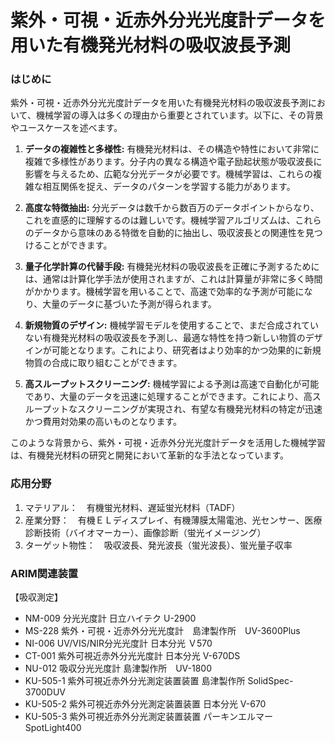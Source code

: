 # 紫外・可視・近赤外分光光度計データを用いた有機発光材料の吸収波長予測

### はじめに
紫外・可視・近赤外分光光度計データを用いた有機発光材料の吸収波長予測において、機械学習の導入は多くの理由から重要とされています。以下に、その背景やユースケースを述べます。

1. **データの複雑性と多様性:**
   有機発光材料は、その構造や特性において非常に複雑で多様性があります。分子内の異なる構造や電子励起状態が吸収波長に影響を与えるため、広範な分光データが必要です。機械学習は、これらの複雑な相互関係を捉え、データのパターンを学習する能力があります。

2. **高度な特徴抽出:**
   分光データは数千から数百万のデータポイントからなり、これを直感的に理解するのは難しいです。機械学習アルゴリズムは、これらのデータから意味のある特徴を自動的に抽出し、吸収波長との関連性を見つけることができます。

3. **量子化学計算の代替手段:**
   有機発光材料の吸収波長を正確に予測するためには、通常は計算化学手法が使用されますが、これは計算量が非常に多く時間がかかります。機械学習を用いることで、高速で効率的な予測が可能になり、大量のデータに基づいた予測が得られます。

4. **新規物質のデザイン:**
   機械学習モデルを使用することで、まだ合成されていない有機発光材料の吸収波長を予測し、最適な特性を持つ新しい物質のデザインが可能となります。これにより、研究者はより効率的かつ効果的に新規物質の合成に取り組むことができます。

5. **高スループットスクリーニング:**
   機械学習による予測は高速で自動化が可能であり、大量のデータを迅速に処理することができます。これにより、高スループットなスクリーニングが実現され、有望な有機発光材料の特定が迅速かつ費用対効果の高いものとなります。

このような背景から、紫外・可視・近赤外分光光度計データを活用した機械学習は、有機発光材料の研究と開発において革新的な手法となっています。

### 応用分野
1. マテリアル：　有機蛍光材料、遅延蛍光材料（TADF）  
1. 産業分野：　有機ＥＬディスプレイ、有機薄膜太陽電池、光センサー、医療診断技術（バイオマーカー）、画像診断（蛍光イメージング）  
1. ターゲット物性：　吸収波長、発光波長（蛍光波長）、蛍光量子収率

### ARIM関連装置

【吸収測定】  
- NM-009	分光光度計	日立ハイテク U-2900  
- MS-228	紫外・可視・近赤外分光光度計　島津製作所　UV-3600Plus  
- NI-006	UV/VIS/NIR分光光度計 日本分光 Ｖ570
- CT-001	紫外可視近赤外分光光度計 日本分光 V-670DS
- NU-012	吸収分光光度計	島津製作所　UV-1800
- KU-505-1	紫外可視近赤外分光測定装置装置 島津製作所 SolidSpec-3700DUV
- KU-505-2	紫外可視近赤外分光測定装置装置 日本分光 V-670
- KU-505-3	紫外可視近赤外分光測定装置装置 パーキンエルマー SpotLight400
